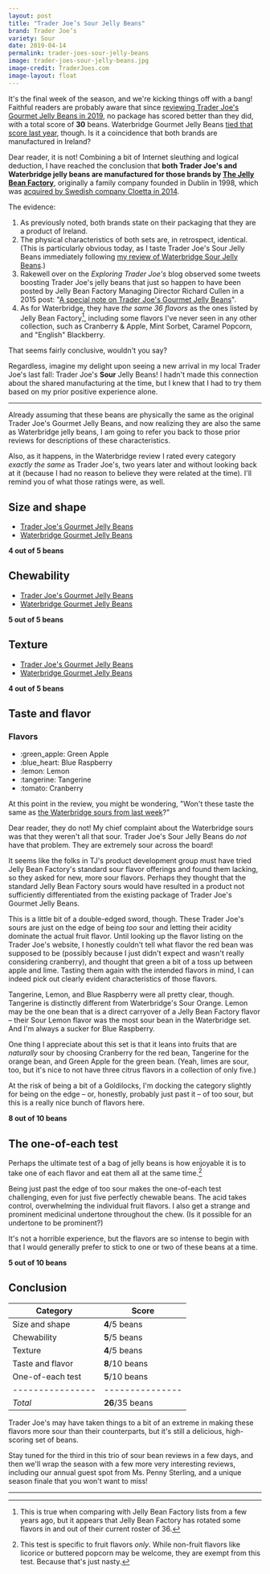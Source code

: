 ```yaml
---
layout: post
title: "Trader Joe’s Sour Jelly Beans"
brand: Trader Joe’s
variety: Sour
date: 2019-04-14
permalink: trader-joes-sour-jelly-beans
image: trader-joes-sour-jelly-beans.jpg
image-credit: TraderJoes.com
image-layout: float
---
```



It's the final week of the season, and we're kicking things off with a bang!
Faithful readers are probably aware that since
[reviewing Trader Joe's Gourmet Jelly Beans in 2019](/trader-joes-gourmet-jelly-beans),
no package has scored better than they did, with a total score of **30** beans.
Waterbridge Gourmet Jelly Beans
[tied that score last year](/waterbridge-gourmet-jelly-beans), though.
Is it a coincidence that both brands are manufactured in Ireland?

Dear reader, it is not!
Combining a bit of Internet sleuthing and logical deduction,
I have reached the conclusion that **both Trader Joe's and Waterbridge
jelly beans are manufactured for those brands by
[The Jelly Bean Factory](https://thejellybeanfactory.com/)**,
originally a family company founded in Dublin in 1998, which was
[acquired by Swedish company Cloetta in 2014](https://www.candyindustry.com/articles/86248-cloetta-acquires-the-jelly-bean-factory).

The evidence:
1. As previously noted, both brands state on their packaging that
   they are a product of Ireland.
1. The physical characteristics of both sets are, in retrospect, identical.
   (This is particularly obvious today,
   as I taste Trader Joe's Sour Jelly Beans immediately following
   [my review of Waterbridge Sour Jelly Beans](/waterbridge-sour-jelly-beans).)
1. Rakewell over on the <cite>Exploring Trader Joe's</cite> blog
   observed some tweets boosting Trader Joe's jelly beans
   that just so happen to have been posted by
   Jelly Bean Factory Managing Director Richard Cullen in a 2015 post:
   "[A special note on Trader Joe's Gourmet Jelly Beans](http://exploringtraderjoes.blogspot.com/2015/04/a-special-note-on-trader-joes-gourmet.html)".
1. As for Waterbridge, they have _the same 36 flavors_ as the ones
   listed by Jelly Bean Factory[^1], including some flavors
   I've never seen in any other collection, such as Cranberry & Apple,
   Mint Sorbet, Caramel Popcorn, and "English" Blackberry.

That seems fairly conclusive, wouldn't you say?

Regardless, imagine my delight upon seeing
a new arrival in my local Trader Joe's last fall:
Trader Joe's **Sour** Jelly Beans!
I hadn't made this connection about the shared manufacturing at the time,
but I knew that I had to try them based on my prior positive experience alone.


---

Already assuming that these beans are physically the same as
the original Trader Joe's Gourmet Jelly Beans,
and now realizing they are also the same as Waterbridge jelly beans,
I am going to refer you back to those prior reviews for descriptions
of these characteristics.

Also, as it happens, in the Waterbridge review
I rated every category _exactly the same_ as Trader Joe's,
two years later and without looking back at it
(because I had no reason to believe they were related at the time).
I'll remind you of what those ratings were, as well.


## Size and shape

- [Trader Joe's Gourmet Jelly Beans](/trader-joes-gourmet-jelly-beans#size-and-shape)
- [Waterbridge Gourmet Jelly Beans](/waterbridge-gourmet-jelly-beans#size-and-shape)

**4 out of 5 beans**


## Chewability

- [Trader Joe's Gourmet Jelly Beans](/trader-joes-gourmet-jelly-beans#chewability)
- [Waterbridge Gourmet Jelly Beans](/waterbridge-gourmet-jelly-beans#chewability)

**5 out of 5 beans**


## Texture

- [Trader Joe's Gourmet Jelly Beans](/trader-joes-gourmet-jelly-beans#texture)
- [Waterbridge Gourmet Jelly Beans](/waterbridge-gourmet-jelly-beans#texture)

**4 out of 5 beans**


## Taste and flavor

<div class="inset">
    <h3>Flavors</h3>
    <ul class="emoji-list">
        <li>:green_apple: Green Apple</li>
        <li>:blue_heart: Blue Raspberry</li>
        <li>:lemon: Lemon</li>
        <li>:tangerine: Tangerine</li>
        <li>:tomato: Cranberry</li>
    </ul>
</div>

At this point in the review, you might be wondering,
"Won't these taste the same as
[the Waterbridge sours from last week](/waterbridge-sour-jelly-beans#taste-and-flavor)?"

Dear reader, they do not!
My chief complaint about the Waterbridge sours was
that they weren't all that sour.
Trader Joe's Sour Jelly Beans do _not_ have that problem.
They are extremely sour across the board!

It seems like the folks in TJ's product development group must have
tried Jelly Bean Factory's standard sour flavor offerings
and found them lacking, so they asked for new, more sour flavors.
Perhaps they thought that the standard Jelly Bean Factory sours
would have resulted in a product not sufficiently differentiated
from the existing package of Trader Joe's Gourmet Jelly Beans.

This is a little bit of a double-edged sword, though.
These Trader Joe's sours are just on the edge of being _too_ sour
and letting their acidity dominate the actual fruit flavor.
Until looking up the flavor listing on the Trader Joe's website,
I honestly couldn't tell what flavor the red bean was supposed to be
(possibly because I just didn't expect and wasn't really considering cranberry),
and thought that green a bit of a toss up between apple and lime.
Tasting them again with the intended flavors in mind,
I can indeed pick out clearly evident characteristics of those flavors.

Tangerine, Lemon, and Blue Raspberry were all pretty clear, though.
Tangerine is distinctly different from Waterbridge's Sour Orange.
Lemon may be the one bean that is a direct carryover of
a Jelly Bean Factory flavor – their Sour Lemon flavor
was the most sour bean in the Waterbridge set.
And I'm always a sucker for Blue Raspberry.

One thing I appreciate about this set is that
it leans into fruits that are _naturally_ sour
by choosing Cranberry for the red bean, Tangerine for the orange bean,
and Green Apple for the green bean.
(Yeah, limes are sour, too, but it's nice to not have
three citrus flavors in a collection of only five.)

At the risk of being a bit of a Goldilocks,
I'm docking the category slightly for being on the edge –
or, honestly, probably just past it – of too sour,
but this is a really nice bunch of flavors here.

**8 out of 10 beans**


## The one-of-each test

Perhaps the ultimate test of a bag of jelly beans is how enjoyable it is
to take one of each flavor and eat them all at the same time.[^2]

Being just past the edge of too sour makes the one-of-each test challenging,
even for just five perfectly chewable beans.
The acid takes control, overwhelming the individual fruit flavors.
I also get a strange and prominent medicinal undertone throughout the chew.
(Is it possible for an undertone to be prominent?)

It's not a horrible experience, but the flavors are so intense to begin with
that I would generally prefer to stick to one or two of these beans at a time.

**5 out of 10 beans**


## Conclusion

Category         | Score
---------------- | ---------------
Size and shape   | **4**/5 beans
Chewability      | **5**/5 beans
Texture          | **4**/5 beans
Taste and flavor | **8**/10 beans
One-of-each test | **5**/10 beans
---------------- | ---------------
_Total_          | **26**/35 beans


Trader Joe's may have taken things to a bit of an extreme
in making these flavors more sour than their counterparts,
but it's still a delicious, high-scoring set of beans.

Stay tuned for the third in this trio of sour bean reviews in a few days,
and then we'll wrap the season with a few more very interesting reviews,
including our annual guest spot from Ms. Penny Sterling,
and a unique season finale that you won't want to miss!

---

[^1]: This is true when comparing with Jelly Bean Factory lists from a few years ago, but it appears that Jelly Bean Factory has rotated some flavors in and out of their current roster of 36.

[^2]: This test is specific to fruit flavors _only_. While non-fruit flavors like licorice or buttered popcorn may be welcome, they are exempt from this test. Because that's just nasty.
